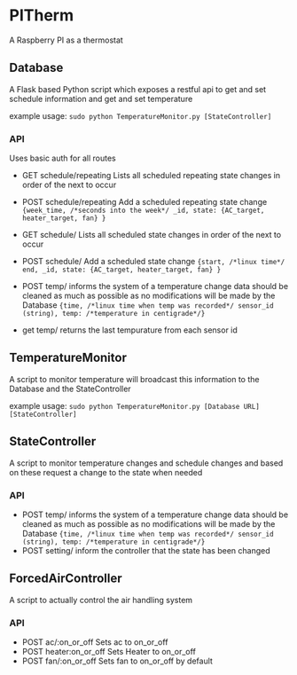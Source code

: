 # PITherm
A Raspberry PI as a thermostat 

## Database
A Flask based Python script which exposes a restful api to get and set schedule information and get and set temperature

example usage: `sudo python TemperatureMonitor.py [StateController]`


### API
Uses basic auth for all routes

* GET schedule/repeating Lists all scheduled repeating state changes in order of the next to occur
* POST schedule/repeating Add a scheduled repeating state change `{week_time, /*seconds into the week*/ _id, state: {AC_target, heater_target, fan} } `

* GET schedule/ Lists all scheduled  state changes in order of the next to occur
* POST schedule/ Add a scheduled state change `{start, /*linux time*/ end, _id, state: {AC_target, heater_target, fan} } `

* POST temp/ informs the system of a temperature change data should be cleaned as much as possible as no modifications will be made by the Database `{time, /*linux time when temp was recorded*/ sensor_id (string), temp: /*temperature in centigrade*/}`
* get temp/ returns the last tempurature from each sensor id

## TemperatureMonitor
A script to monitor temperature will broadcast this information to the Database and the StateController

example usage: `sudo python TemperatureMonitor.py [Database URL] [StateController]`

## StateController
A script to monitor temperature changes and schedule changes and based on these request a change to the state when needed

### API
* POST temp/ informs the system of a temperature change data should be cleaned as much as possible as no modifications will be made by the Database `{time, /*linux time when temp was recorded*/ sensor_id (string), temp: /*temperature in centigrade*/}`
* POST setting/ inform the controller that the state has been changed


## ForcedAirController
A script to actually control the air handling system

### API

* POST ac/:on_or_off Sets ac to on_or_off
* POST heater:on_or_off Sets Heater to on_or_off
* POST fan/:on_or_off Sets fan to on_or_off by default
